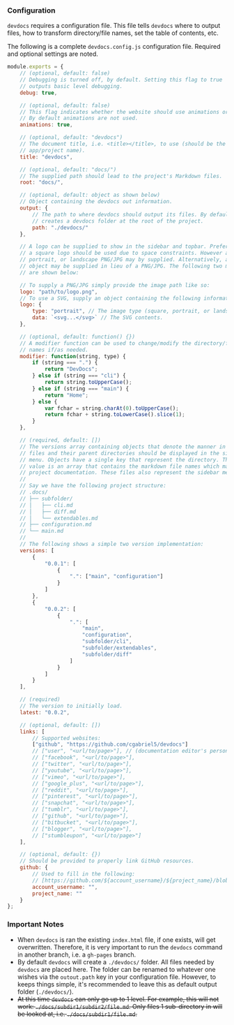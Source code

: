 ### Configuration

`devdocs` requires a configuration file. This file tells `devdocs` where to output files, how to transform directory/file names, set the table of contents, etc.

The following is a complete `devdocs.config.js` configuration file. Required and optional settings are noted.

```js
module.exports = {
    // (optional, default: false)
    // Debugging is turned off, by default. Setting this flag to true
    // outputs basic level debugging.
    debug: true,

    // (optional, default: false)
    // This flag indicates whether the website should use animations or not.
    // By default animations are not used.
    animations: true,

    // (optional, default: "devdocs")
    // The document title, i.e. <title></title>, to use (should be the
    // app/project name).
    title: "devdocs",

    // (optional, default: "docs/")
    // The supplied path should lead to the project's Markdown files.
    root: "docs/",

    // (optional, default: object as shown below)
    // Object containing the devdocs out information.
    output: {
        // The path to where devdocs should output its files. By default it
        // creates a devdocs folder at the root of the project.
        path: "./devdocs/"
    },

    // A logo can be supplied to show in the sidebar and topbar. Preferably,
    // a square logo should be used due to space constraints. However a square,
    // portrait, or landscape PNG/JPG may by supplied. Alternatively, an SVG
    // object may be supplied in lieu of a PNG/JPG. The following two methods
    // are shown below: 

    // To supply a PNG/JPG simply provide the image path like so:
    logo: "path/to/logo.png",
    // To use a SVG, supply an object containing the following information: 
    logo: {
        type: "portrait", // The image type (square, portrait, or landscape).
        data: `<svg...</svg>` // The SVG contents.
    },

    // (optional, default: function() {})
    // A modifier function can be used to change/modify the directory/file
    // names if/as needed.
    modifier: function(string, type) {
        if (string === ".") {
            return "DevDocs";
        } else if (string === "cli") {
            return string.toUpperCase();
        } else if (string === "main") {
            return "Home";
        } else {
            var fchar = string.charAt(0).toUpperCase();
            return fchar + string.toLowerCase().slice(1);
        }
    },

    // (required, default: [])
    // The versions array containing objects that denote the manner in which
    // files and their parent directories should be displayed in the sidebar
    // menu. Objects have a single key that represent the directory. The key's
    // value is an array that contains the markdown file names which make the
    // project documentation. These files also represent the sidebar menu.
    //
    // Say we have the following project structure:
    // .docs/
    // ├── subfolder/
    // │   ├── cli.md
    // │   ├── diff.md
    // │   └── extendables.md
    // ├── configuration.md
    // └── main.md
    //
    // The following shows a simple two version implementation:
    versions: [
        {
            "0.0.1": [
                {
                    ".": ["main", "configuration"]
                }
            ]
        },
        {
            "0.0.2": [
                {
                    ".": [
                        "main",
                        "configuration",
                        "subfolder/cli",
                        "subfolder/extendables",
                        "subfolder/diff"
                    ]
                }
            ]
        }
    ],

    // (required)
    // The version to initially load.
    latest: "0.0.2",

    // (optional, default: [])
    links: [
        // Supported websites:
        ["github", "https://github.com/cgabriel5/devdocs"]
        // ["user", "<url/to/page>"], // (documentation editor's personal website)
        // ["facebook", "<url/to/page>"],
        // ["twitter", "<url/to/page>"],
        // ["youtube", "<url/to/page>"],
        // ["vimeo", "<url/to/page>"],
        // ["google_plus", "<url/to/page>"],
        // ["reddit", "<url/to/page>"],
        // ["pinterest", "<url/to/page>"],
        // ["snapchat", "<url/to/page>"],
        // ["tumblr", "<url/to/page>"],
        // ["github", "<url/to/page>"],
        // ["bitbucket", "<url/to/page>"],
        // ["blogger", "<url/to/page>"],
        // ["stumbleupon", "<url/to/page>"]
    ],

    // (optional, default: {})
    // Should be provided to properly link GitHub resources.
    github: {
        // Used to fill in the following:
        // [https://github.com/${account_username}/${project_name}/blob/master/]
        account_username: "",
        project_name: ""
    }
};
```

### Important Notes

- When `devdocs` is ran the existing `index.html` file, if one exists, will get overwritten. Therefore, it is very important to run the `devdocs` command in another branch, i.e. a `gh-pages` branch.
- By default `devdocs` will create a `./devdocs/` folder. All files needed by `devdocs` are placed here. The folder can be renamed to whatever one wishes via the `outout.path` key in your configuration file. However, to keeps things simple, it's recommended to leave this as default output folder (`./devdocs/`).
- ~~At this time `devdocs` can only go up to 1 level. For example, this will not work: `./docs/subdir1/subdir2/file.md`. Only files 1 sub-directory in will be looked at, i.e. `./docs/subdir1/file.md`.~~
